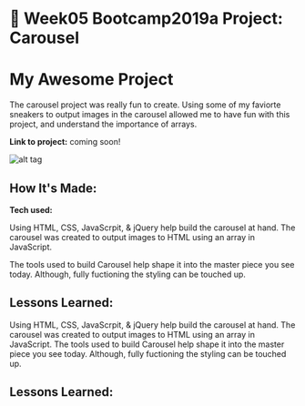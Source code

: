 # 🎠 Week05 Bootcamp2019a Project: Carousel



# My Awesome Project

 The carousel project was really fun to create. Using some of my faviorte sneakers to output images in the carousel allowed me to have fun with this project, and understand the importance of arrays.   


**Link to project:** coming soon!


![alt tag](img/carousel.png)


## How It's Made:

**Tech used:** 

Using HTML, CSS, JavaScrpit, & jQuery help build the carousel at hand. The carousel was created to output images to HTML using an array in JavaScript. 

The tools used to build Carousel help shape it into the master piece you see today.  Although, fully fuctioning the styling can be touched up.





## Lessons Learned:




Using HTML, CSS, JavaScrpit, & jQuery help build the carousel at hand. The carousel was created to output images to HTML using an array in JavaScript. The tools used to build Carousel help shape it into the master piece you see today. Although, fully fuctioning the styling can be touched up.



## Lessons Learned:

